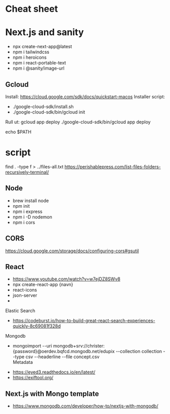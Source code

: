 
# Cheat sheet

# Next.js and sanity
- npx create-next-app@latest
- npm i tailwindcss
- npm i heroicons
- npm i react-portable-text
- npm i @sanity/image-url



## Gcloud
Install: https://cloud.google.com/sdk/docs/quickstart-macos
Installer script:
* ./google-cloud-sdk/install.sh 
* ./google-cloud-sdk/bin/gcloud init

Rull ut: gcloud app deploy 
./google-cloud-sdk/bin/gcloud app deploy

echo $PATH

# script
find . -type f > ../files-all.txt
https://perishablepress.com/list-files-folders-recursively-terminal/

## Node
* brew install node
* npm init
* npm i express
* npm i -D nodemon
* npm i cors

## CORS
https://cloud.google.com/storage/docs/configuring-cors#gsutil

## React
- https://www.youtube.com/watch?v=w7ejDZ8SWv8
- npx create-react-app {navn}
- react-icons
- json-server
- 

Elastic Search
- https://codeburst.io/how-to-build-great-react-search-experiences-quickly-8c69081f328d

Mongodb
- mongoimport --uri mongodb+srv://christer:{password}@oerdev.bqfcd.mongodb.net/edupix --collection collection --type csv --headerline --file concept.csv   
Metadata
* https://eyed3.readthedocs.io/en/latest/
* https://exiftool.org/

## Next.js with Mongo template
* https://www.mongodb.com/developer/how-to/nextjs-with-mongodb/
